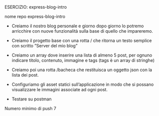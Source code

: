 ESERCIZIO: express-blog-intro

nome repo express-blog-intro

- Creiamo il nostro blog personale e giorno dopo giorno lo potremo arricchire con nuove funzionalità sulla base di quello che impareremo.
  
- Creiamo il progetto base con una rotta / che ritorna un testo semplice con scritto ”Server del mio blog”

- Creiamo un array dove inserire una lista di almeno 5 post, per ognuno indicare titolo, contenuto, immagine e tags (tags è un array di stringhe)

- Creiamo poi una rotta /bacheca che restituisca un oggetto json con la lista dei post.

- Configuriamo gli asset statici sull’applicazione in modo che si possano visualizzare le immagini associate ad ogni post.

- Testare su postman

Numero minimo di push 7